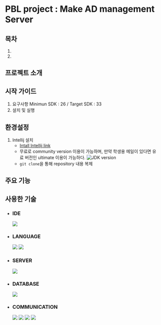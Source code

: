 # PBL project : Make AD management Server
## 목차
1. 
2. 

## 프로젝트 소개

## 시작 가이드
1. 요구사항
   Minimun SDK : 26 / Target SDK : 33
2. 설치 및 실행
## 환경설정
1. Intellij 설치
     - [Intall Intellij link](https://www.jetbrains.com/idea/)
     - 무료로 community version 이용이 가능하며, 만약 학생용 메일이 있다면 유료 버전인 ultimate 이용이 가능하다.
     ![JDK version](https://ibb.co/K65nnzR)
     - ```git clone```을 통해 repository 내용 복제

## 주요 기능
  

## 사용한 기술
* ### IDE
  <img src="https://img.shields.io/badge/intellij-000000?style=for-the-badge&logo=intellij&logoColor=white">
* ### LANGUAGE
  <img src="https://img.shields.io/badge/java-007396?style=for-the-badge&logo=java&logoColor=white"> <img src="https://img.shields.io/badge/javascript-F7DF1E?style=for-the-badge&logo=javascript&logoColor=black">


* ### SERVER
  <img src="https://img.shields.io/badge/spring-6DB33F?style=for-the-badge&logo=spring&logoColor=white">

* ### DATABASE
  <img src="https://img.shields.io/badge/mySQL-4479A1?style=for-the-badge&logo=mySQL&logoColor=white">
  
* ### COMMUNICATION
  <img src="https://img.shields.io/badge/github-181717?style=for-the-badge&logo=github&logoColor=white"> <img src="https://img.shields.io/badge/git-F05032?style=for-the-badge&logo=git&logoColor=white"> <img src="https://img.shields.io/badge/notion-000000?style=for-the-badge&logo=notion&logoColor=white"> <img src="https://img.shields.io/badge/Trello-0052CC?style=for-the-badge&logo=Trello&logoColor=white">
